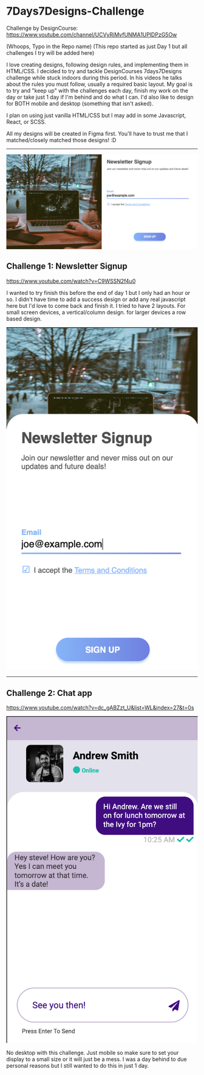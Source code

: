# 7Days7Designs-Challenge

Challenge by DesignCourse: https://www.youtube.com/channel/UCVyRiMvfUNMA1UPlDPzG5Ow

(Whoops, Typo in the Repo name)
(This repo started as just Day 1 but all challenges I try will be added here)

I love creating designs, following design rules, and implementing them in HTML/CSS.
I decided to try and tackle DesignCourses 7days7Designs challenge while stuck indoors during this period.
In his videos he talks about the rules you must follow, usually a required basic layout.
My goal is to try and "keep up" with the challenges each day, finish my work on the day or take just 1 day if I'm behind and do what I can.
I'd also like to design for BOTH mobile and desktop (something that isn't asked).

I plan on using just vanilla HTML/CSS but I may add in some Javascript, React, or SCSS.

All my designs will be created in Figma first. You'll have to trust me that I matched/closely matched those designs! :D

---

![desktop](Day1NewsletterSignup/desktop.png)

## Challenge 1: Newsletter Signup

https://www.youtube.com/watch?v=C9WSSN2f4u0

I wanted to try finish this before the end of day 1 but I only had an hour or so.
I didn't have time to add a success design or add any real javascript here but I'd love to come back and finish it.
I tried to have 2 layouts. For small screen devices, a vertical/column design. for larger devices a row based design.

![mobile](Day1NewsletterSignup/mobile.png)

---

## Challenge 2: Chat app

https://www.youtube.com/watch?v=dc_gABZzt_U&list=WL&index=27&t=0s

![mobile](Day2ChatApp/mobile.png)

No desktop with this challenge. Just mobile so make sure to set your display to a small size or it will just be a mess.
I was a day behind to due personal reasons but I still wanted to do this in just 1 day.
